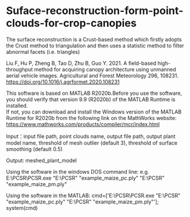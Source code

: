 # Suface-reconstruction-form-point-clouds-for-crop-canopies
The surface reconstruction is a Crust-based method which firstly adopts the Crust method to triangulation and then uses a statistic method to filter abnormal facets (i.e. triangles)  

Liu F, Hu P, Zheng B, Tao D, Zhu B, Guo Y. 2021. A field-based high-throughput method for acquiring canopy architecture using unmanned aerial vehicle images. Agricultural and Forest Meteorology 296, 108231. https://doi.org/10.1016/j.agrformet.2020.108231

This software is based on MATLAB R2020b.Before you use the software, you should verify that version 9.9 (R2020b) of the MATLAB Runtime is installed.   
If not, you can download and install the Windows version of the MATLAB Runtime for R2020b 
from the following link on the MathWorks website:
https://www.mathworks.com/products/compiler/mcr/index.html

Input：input file path, point clouds name, output file path, output plant model name, threshold of mesh outlier (default 3), threshold of surface smoothing (default 0.5)

Output: meshed_plant_model 

Using the software in the windows DOS command line:
e.g. E:\PCSR\PCSR.exe "E:\PCSR" "example_maize_pc.ply" "E:\PCSR" "example_maize_pm.ply"

Using the software in the MATLAB:
cmd=['E:\PCSR\PCSR.exe "E:\PCSR" "example_maize_pc.ply" "E:\PCSR" "example_maize_pm.ply"'];
system(cmd)

